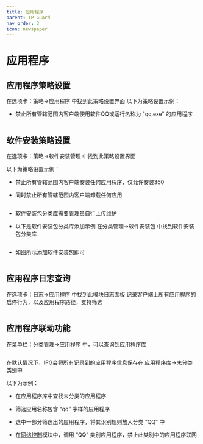 ```yaml
---
title: 应用程序
parent: IP-Guard
nav_order: 3
icon: newspaper
---
```


# 应用程序

## 应用程序策略设置

在选项卡：策略->应用程序 中找到此策略设置界面 以下为策略设置示例：

*   禁止所有管辖范围内客户端使用软件QQ或运行名称为 "qq.exe" 的应用程序&#x20;

    <figure><img src="https://user-images.githubusercontent.com/123937106/215986529-3e42fd85-d1ff-4d96-8c15-04afd81da225.png" alt=""><figcaption></figcaption></figure>

## 软件安装策略设置

在选项卡：策略->软件安装管理 中找到此策略设置界面

以下为策略设置示例：

* 禁止所有管辖范围内客户端安装任何应用程序，仅允许安装360
*   同时禁止所有管辖范围内客户端卸载任何应用



    <figure><img src="https://user-images.githubusercontent.com/123937106/218008460-3f60bc80-e82d-4557-a629-4c7648856e01.png" alt=""><figcaption></figcaption></figure>
* 软件安装包分类库需要管理员自行上传维护
*   以下是软件安装包分类库添加示例 在分类管理->软件安装包 中找到软件安装包分类库

    <figure><img src="https://user-images.githubusercontent.com/123937106/218009185-e9663926-2d22-4b4e-b222-922da0eb4be6.png" alt=""><figcaption></figcaption></figure>
* 如图所示添加软件安装包即可

<figure><img src="https://user-images.githubusercontent.com/123937106/218009831-20e4975a-3fe8-46cf-9f61-8c1462b00aba.png" alt=""><figcaption></figcaption></figure>



## 应用程序日志查询

在选项卡：日志->应用程序 中找到此模块日志面板 记录客户端上所有应用程序的启停行为，以及应用程序路径，支持筛选

&#x20;

<figure><img src="https://user-images.githubusercontent.com/123937106/215987059-df0ba60b-8392-431f-9230-071d8ac29dec.png" alt=""><figcaption></figcaption></figure>

## 应用程序联动功能

在菜单栏：分类管理->应用程序 中，可以查询到应用程序库

&#x20;

<figure><img src="https://user-images.githubusercontent.com/123937106/215987368-9efa2ea6-1153-40f1-9ab3-fd26210fc2f0.png" alt=""><figcaption></figcaption></figure>

在默认情况下，IPG会将所有记录到的应用程序信息保存在 应用程序库->未分类 类别中

以下为示例：

* 在应用程序库中查找未分类的应用程序
* 筛选应用名称包含 “qq” 字样的应用程序
* 选中一部分筛选出的应用程序，将其识别规则放入分类 “QQ” 中
*   在[网络控制](wangluokongzhi.md)模块中，调用 “QQ” 类别应用程序，禁止此类别中的应用程序联网&#x20;

    <figure><img src="https://user-images.githubusercontent.com/123937106/215988354-5dea041a-cc57-47d3-8704-69cc629ef0f0.png" alt=""><figcaption></figcaption></figure>

<figure><img src="https://user-images.githubusercontent.com/123937106/215988503-03f76a14-7b1e-496e-969a-3253a0b28970.png" alt=""><figcaption></figcaption></figure>
